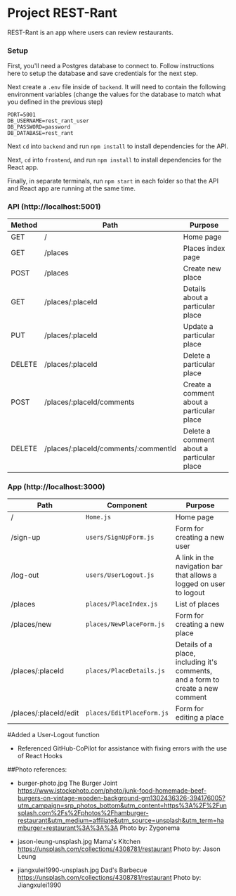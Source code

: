 # Project REST-Rant
REST-Rant is an app where users can review restaurants.

### Setup
First, you'll need a Postgres database to connect to. Follow instructions here to setup the database and save credentials for the next step.

Next create a `.env` file inside of `backend`. It will need to contain the following environment variables (change the values for the database to match what you defined in the previous step)
```
PORT=5001
DB_USERNAME=rest_rant_user
DB_PASSWORD=password
DB_DATABASE=rest_rant
```

Next `cd` into `backend` and run `npm install` to install dependencies for the API.

Next, `cd` into `frontend`, and run `npm install` to install dependencies for the React app.

Finally, in separate terminals, run `npm start` in each folder so that the API and React app are running at the same time.

### API (http://localhost:5001)
| Method | Path                                 | Purpose                                   |
| ------ | ------------------------------------ | ----------------------------------------- |
| GET    | /                                    | Home page                                 |
| GET    | /places                              | Places index page                         |
| POST   | /places                              | Create new place                          |
| GET    | /places/:placeId                     | Details about a particular place          |
| PUT    | /places/:placeId                     | Update a particular place                 |
| DELETE | /places/:placeId                     | Delete a particular place                 |
| POST   | /places/:placeId/comments            | Create a comment about a particular place |
| DELETE | /places/:placeId/comments/:commentId | Delete a comment about a particular place |


### App (http://localhost:3000)
| Path                  | Component                 | Purpose                                                                         |
| --------------------- | ------------------------- | ------------------------------------------------------------------------------- |
| /                     | `Home.js`                 | Home page                                                                       |
| /sign-up              | `users/SignUpForm.js`     | Form for creating a new user                                                    |
| /log-out              | `users/UserLogout.js`      | A link in the navigation bar that allows a logged on user to logout
| /places               | `places/PlaceIndex.js`    | List of places                                                                  |
| /places/new           | `places/NewPlaceForm.js`  | Form for creating a new place                                                   |
| /places/:placeId      | `places/PlaceDetails.js`  | Details of a place, including it's comments, and a form to create a new comment |
| /places/:placeId/edit | `places/EditPlaceForm.js` | Form for editing a place                                                        |


#Added a User-Logout function
- Referenced GitHub-CoPilot for assistance with fixing errors with the use of React Hooks

##Photo references:
- burger-photo.jpg
    The Burger Joint
    https://www.istockphoto.com/photo/junk-food-homemade-beef-burgers-on-vintage-wooden-background-gm1302436326-394176005?utm_campaign=srp_photos_bottom&utm_content=https%3A%2F%2Funsplash.com%2Fs%2Fphotos%2Fhamburger-restaurant&utm_medium=affiliate&utm_source=unsplash&utm_term=hamburger+restaurant%3A%3A%3A
    Photo by: Zygonema

- jason-leung-unsplash.jpg
    Mama's Kitchen
    https://unsplash.com/collections/4308781/restaurant
    Photo by: Jason Leung

-   jiangxulei1990-unsplash.jpg
    Dad's Barbecue
    https://unsplash.com/collections/4308781/restaurant
    Photo by: Jiangxulei1990

    